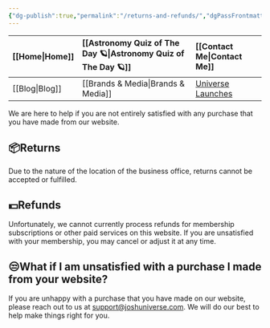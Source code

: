 ```yaml
---
{"dg-publish":true,"permalink":"/returns-and-refunds/","dgPassFrontmatter":true,"noteIcon":"","created":"","updated":""}
---
```




<div class="transclusion internal-embed is-loaded"><div class="markdown-embed">



| [[Home\|Home]] | [[Astronomy Quiz of The Day 🪐\|Astronomy Quiz of The Day 🪐]] | [[Contact Me\|Contact Me]]                                |
|:-------- |:-------------------------------- |:--------------------------------------------- |
| [[Blog\|Blog]] | [[Brands & Media\|Brands & Media]]           | [Universe Launches](https://stardashusa.com/) |


</div></div>


We are here to help if you are not entirely satisfied with any purchase that you have made from our website.

## **📦Returns**

Due to the nature of the location of the business office, returns cannot be accepted or fulfilled.

## **💵Refunds**

Unfortunately, we cannot currently process refunds for membership subscriptions or other paid services on this website. If you are unsatisfied with your membership, you may cancel or adjust it at any time.

## **😒What if I am unsatisfied with a purchase I made from your website?**

If you are unhappy with a purchase that you have made on our website, please reach out to us at [support@joshuniverse.com](mailto:support@joshuniverse.com). We will do our best to help make things right for you.